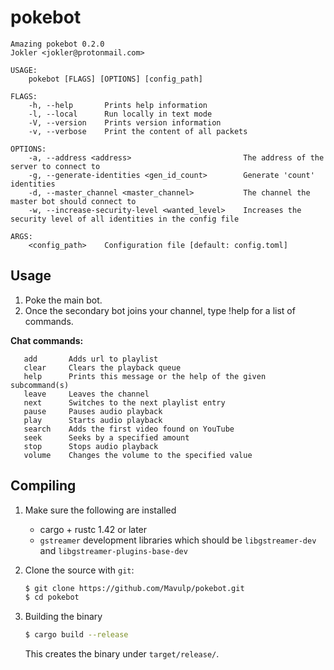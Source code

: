 # pokebot

```
Amazing pokebot 0.2.0
Jokler <jokler@protonmail.com>

USAGE:
    pokebot [FLAGS] [OPTIONS] [config_path]

FLAGS:
    -h, --help       Prints help information
    -l, --local      Run locally in text mode
    -V, --version    Prints version information
    -v, --verbose    Print the content of all packets

OPTIONS:
    -a, --address <address>                         The address of the server to connect to
    -g, --generate-identities <gen_id_count>        Generate 'count' identities
    -d, --master_channel <master_channel>           The channel the master bot should connect to
    -w, --increase-security-level <wanted_level>    Increases the security level of all identities in the config file

ARGS:
    <config_path>    Configuration file [default: config.toml]
```
## Usage

 1. Poke the main bot.
 2. Once the secondary bot joins your channel, type !help for a list of commands.
 
 **Chat commands:**
 ```
    add       Adds url to playlist
    clear     Clears the playback queue
    help      Prints this message or the help of the given subcommand(s)
    leave     Leaves the channel
    next      Switches to the next playlist entry
    pause     Pauses audio playback
    play      Starts audio playback
    search    Adds the first video found on YouTube
    seek      Seeks by a specified amount
    stop      Stops audio playback
    volume    Changes the volume to the specified value
 ```

## Compiling

1. Make sure the following are installed
    * cargo + rustc 1.42 or later
    * `gstreamer` development libraries which should be `libgstreamer-dev` and `libgstreamer-plugins-base-dev`

2. Clone the source with `git`:
    ```sh
    $ git clone https://github.com/Mavulp/pokebot.git
    $ cd pokebot
    ```

3. Building the binary
    ```sh
    $ cargo build --release
    ```

    This creates the binary under `target/release/`.
